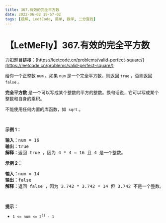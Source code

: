 ```yaml
---
title: 367.有效的完全平方数
date: 2022-06-02 19-57-02
tags: [题解, LeetCode, 简单, 数学, 二分查找]
---
```


# 【LetMeFly】367.有效的完全平方数

力扣题目链接：[https://leetcode.cn/problems/valid-perfect-square/](https://leetcode.cn/problems/valid-perfect-square/)

<p>给你一个正整数 <code>num</code> 。如果 <code>num</code> 是一个完全平方数，则返回 <code>true</code> ，否则返回 <code>false</code> 。</p>

<p><strong>完全平方数</strong> 是一个可以写成某个整数的平方的整数。换句话说，它可以写成某个整数和自身的乘积。</p>

<p>不能使用任何内置的库函数，如&nbsp; <code>sqrt</code> 。</p>

<p>&nbsp;</p>

<p><strong class="example">示例 1：</strong></p>

<pre>
<strong>输入：</strong>num = 16
<strong>输出：</strong>true
<strong>解释：</strong>返回 true ，因为 4 * 4 = 16 且 4 是一个整数。
</pre>

<p><strong class="example">示例 2：</strong></p>

<pre>
<strong>输入：</strong>num = 14
<strong>输出：</strong>false
<strong>解释：</strong>返回 false ，因为 3.742 * 3.742 = 14 但 3.742 不是一个整数。
</pre>

<p>&nbsp;</p>

<p><strong>提示：</strong></p>

<ul>
	<li><code>1 &lt;= num &lt;= 2<sup>31</sup> - 1</code></li>
</ul>


    